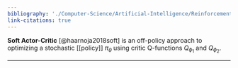```yaml
---
bibliography: './Computer-Science/Artificial-Intelligence/Reinforcement-Learning/bibliography.bib'
link-citations: true
---
```


**Soft Actor-Critic** [@haarnoja2018soft] is an off-policy approach to optimizing a stochastic [[policy]] $\pi_\theta$ using critic Q-functions $Q_{\phi_1}$ and $Q_{\phi_2}$.

---